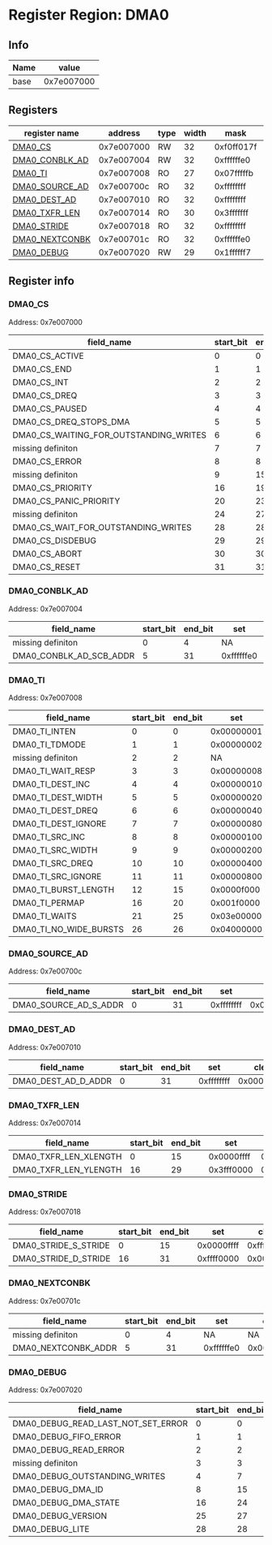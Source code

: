 # Register Region: DMA0


## Info

| Name | value |
| --- | --- |
| base | 0x7e007000 |

## Registers

| register name | address | type | width | mask | reset |
| --- | --- | --- | --- | --- | --- |
| [DMA0_CS](#dma0_cs) | 0x7e007000 | RW | 32 | 0xf0ff017f | 0000000000 |
| [DMA0_CONBLK_AD](#dma0_conblk_ad) | 0x7e007004 | RW | 32 | 0xffffffe0 | 0000000000 |
| [DMA0_TI](#dma0_ti) | 0x7e007008 | RO | 27 | 0x07fffffb |  |
| [DMA0_SOURCE_AD](#dma0_source_ad) | 0x7e00700c | RO | 32 | 0xffffffff |  |
| [DMA0_DEST_AD](#dma0_dest_ad) | 0x7e007010 | RO | 32 | 0xffffffff |  |
| [DMA0_TXFR_LEN](#dma0_txfr_len) | 0x7e007014 | RO | 30 | 0x3fffffff |  |
| [DMA0_STRIDE](#dma0_stride) | 0x7e007018 | RO | 32 | 0xffffffff |  |
| [DMA0_NEXTCONBK](#dma0_nextconbk) | 0x7e00701c | RO | 32 | 0xffffffe0 |  |
| [DMA0_DEBUG](#dma0_debug) | 0x7e007020 | RW | 29 | 0x1ffffff7 | 0000000000 |

## Register info


### DMA0_CS
 Address: 0x7e007000

| field_name | start_bit | end_bit | set | clear | reset |
| --- | --- | --- | --- | --- | --- |
| DMA0_CS_ACTIVE | 0 | 0 | 0x00000001 | 0xfffffffe | 0x0 |
| DMA0_CS_END | 1 | 1 | 0x00000002 | 0xfffffffd | 0x0 |
| DMA0_CS_INT | 2 | 2 | 0x00000004 | 0xfffffffb | 0x0 |
| DMA0_CS_DREQ | 3 | 3 | 0x00000008 | 0xfffffff7 | 0x0 |
| DMA0_CS_PAUSED | 4 | 4 | 0x00000010 | 0xffffffef | 0x0 |
| DMA0_CS_DREQ_STOPS_DMA | 5 | 5 | 0x00000020 | 0xffffffdf | 0x0 |
| DMA0_CS_WAITING_FOR_OUTSTANDING_WRITES | 6 | 6 | 0x00000040 | 0xffffffbf | 0x0 |
| missing definiton | 7 | 7 | NA | NA | NA |
| DMA0_CS_ERROR | 8 | 8 | 0x00000100 | 0xfffffeff | 0x0 |
| missing definiton | 9 | 15 | NA | NA | NA |
| DMA0_CS_PRIORITY | 16 | 19 | 0x000f0000 | 0xfff0ffff | 0x0 |
| DMA0_CS_PANIC_PRIORITY | 20 | 23 | 0x00f00000 | 0xff0fffff | 0x0 |
| missing definiton | 24 | 27 | NA | NA | NA |
| DMA0_CS_WAIT_FOR_OUTSTANDING_WRITES | 28 | 28 | 0x10000000 | 0xefffffff | 0x0 |
| DMA0_CS_DISDEBUG | 29 | 29 | 0x20000000 | 0xdfffffff | 0x0 |
| DMA0_CS_ABORT | 30 | 30 | 0x40000000 | 0xbfffffff | 0x0 |
| DMA0_CS_RESET | 31 | 31 | 0x80000000 | 0x7fffffff | 0x0 |

### DMA0_CONBLK_AD
 Address: 0x7e007004

| field_name | start_bit | end_bit | set | clear | reset |
| --- | --- | --- | --- | --- | --- |
| missing definiton | 0 | 4 | NA | NA | NA |
| DMA0_CONBLK_AD_SCB_ADDR | 5 | 31 | 0xffffffe0 | 0x0000001f | 0x0 |

### DMA0_TI
 Address: 0x7e007008

| field_name | start_bit | end_bit | set | clear | reset |
| --- | --- | --- | --- | --- | --- |
| DMA0_TI_INTEN | 0 | 0 | 0x00000001 | 0xfffffffe |  |
| DMA0_TI_TDMODE | 1 | 1 | 0x00000002 | 0xfffffffd |  |
| missing definiton | 2 | 2 | NA | NA | NA |
| DMA0_TI_WAIT_RESP | 3 | 3 | 0x00000008 | 0xfffffff7 |  |
| DMA0_TI_DEST_INC | 4 | 4 | 0x00000010 | 0xffffffef |  |
| DMA0_TI_DEST_WIDTH | 5 | 5 | 0x00000020 | 0xffffffdf |  |
| DMA0_TI_DEST_DREQ | 6 | 6 | 0x00000040 | 0xffffffbf |  |
| DMA0_TI_DEST_IGNORE | 7 | 7 | 0x00000080 | 0xffffff7f |  |
| DMA0_TI_SRC_INC | 8 | 8 | 0x00000100 | 0xfffffeff |  |
| DMA0_TI_SRC_WIDTH | 9 | 9 | 0x00000200 | 0xfffffdff |  |
| DMA0_TI_SRC_DREQ | 10 | 10 | 0x00000400 | 0xfffffbff |  |
| DMA0_TI_SRC_IGNORE | 11 | 11 | 0x00000800 | 0xfffff7ff |  |
| DMA0_TI_BURST_LENGTH | 12 | 15 | 0x0000f000 | 0xffff0fff |  |
| DMA0_TI_PERMAP | 16 | 20 | 0x001f0000 | 0xffe0ffff |  |
| DMA0_TI_WAITS | 21 | 25 | 0x03e00000 | 0xfc1fffff |  |
| DMA0_TI_NO_WIDE_BURSTS | 26 | 26 | 0x04000000 | 0xfbffffff |  |

### DMA0_SOURCE_AD
 Address: 0x7e00700c

| field_name | start_bit | end_bit | set | clear | reset |
| --- | --- | --- | --- | --- | --- |
| DMA0_SOURCE_AD_S_ADDR | 0 | 31 | 0xffffffff | 0x00000000 |  |

### DMA0_DEST_AD
 Address: 0x7e007010

| field_name | start_bit | end_bit | set | clear | reset |
| --- | --- | --- | --- | --- | --- |
| DMA0_DEST_AD_D_ADDR | 0 | 31 | 0xffffffff | 0x00000000 |  |

### DMA0_TXFR_LEN
 Address: 0x7e007014

| field_name | start_bit | end_bit | set | clear | reset |
| --- | --- | --- | --- | --- | --- |
| DMA0_TXFR_LEN_XLENGTH | 0 | 15 | 0x0000ffff | 0xffff0000 |  |
| DMA0_TXFR_LEN_YLENGTH | 16 | 29 | 0x3fff0000 | 0xc000ffff |  |

### DMA0_STRIDE
 Address: 0x7e007018

| field_name | start_bit | end_bit | set | clear | reset |
| --- | --- | --- | --- | --- | --- |
| DMA0_STRIDE_S_STRIDE | 0 | 15 | 0x0000ffff | 0xffff0000 |  |
| DMA0_STRIDE_D_STRIDE | 16 | 31 | 0xffff0000 | 0x0000ffff |  |

### DMA0_NEXTCONBK
 Address: 0x7e00701c

| field_name | start_bit | end_bit | set | clear | reset |
| --- | --- | --- | --- | --- | --- |
| missing definiton | 0 | 4 | NA | NA | NA |
| DMA0_NEXTCONBK_ADDR | 5 | 31 | 0xffffffe0 | 0x0000001f |  |

### DMA0_DEBUG
 Address: 0x7e007020

| field_name | start_bit | end_bit | set | clear | reset |
| --- | --- | --- | --- | --- | --- |
| DMA0_DEBUG_READ_LAST_NOT_SET_ERROR | 0 | 0 | 0x00000001 | 0xfffffffe | 0x0 |
| DMA0_DEBUG_FIFO_ERROR | 1 | 1 | 0x00000002 | 0xfffffffd | 0x0 |
| DMA0_DEBUG_READ_ERROR | 2 | 2 | 0x00000004 | 0xfffffffb | 0x0 |
| missing definiton | 3 | 3 | NA | NA | NA |
| DMA0_DEBUG_OUTSTANDING_WRITES | 4 | 7 | 0x000000f0 | 0xffffff0f | 0x0 |
| DMA0_DEBUG_DMA_ID | 8 | 15 | 0x0000ff00 | 0xffff00ff | 0x0 |
| DMA0_DEBUG_DMA_STATE | 16 | 24 | 0x01ff0000 | 0xfe00ffff | 0x0 |
| DMA0_DEBUG_VERSION | 25 | 27 | 0x0e000000 | 0xf1ffffff | 0x0 |
| DMA0_DEBUG_LITE | 28 | 28 | 0x10000000 | 0xefffffff | 0x0 |
